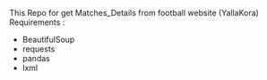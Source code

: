 This Repo for get Matches_Details from football website (YallaKora)
Requirements :
* BeautifulSoup 
* requests
* pandas 
* lxml
